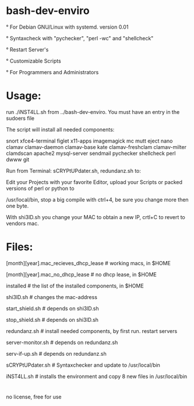 # bash-dev-enviro

° For Debian GNU/Linux with systemd. version 0.01

° Syntaxcheck with "pychecker", "perl -wc" and "shellcheck"

° Restart Server's

° Customizable Scripts

° For Programmers and Administrators

# Usage:

run ./iNST4LL.sh from ../bash-dev-enviro. You must have an entry in the sudoers file

The script will install all needed components:

snort xfce4-terminal figlet x11-apps imagemagick mc mutt eject nano clamav clamav-daemon clamav-base kate 
clamav-freshclam clamav-milter clamdscan apache2 mysql-server sendmail pychecker shellcheck perl dwww git

Run from Terminal: sCRYPtUPdater.sh, redundanz.sh to:

Edit your Projects with your favorite Editor, upload your Scripts or packed versions of perl or python to 

/usr/local/bin, stop a big compile with ctrl+4, be sure you change more then one byte.

With shi3lD.sh you change your MAC to obtain a new IP, crtl+C to revert to vendors mac.

# Files:

[month][year].mac_recieves_dhcp_lease # working macs, in $HOME

[month][year].mac_no_dhcp_lease # no dhcp lease, in $HOME

installed # the list of the installed components, in $HOME

shi3lD.sh # changes the mac-address

start_shield.sh # depends on shi3lD.sh

stop_shield.sh # depends on shi3lD.sh

redundanz.sh # install needed components, by first run. restart servers

server-monitor.sh # depends on redundanz.sh

serv-if-up.sh # depends on redundanz.sh

sCRYPtUPdater.sh # Syntaxchecker and update to /usr/local/bin

iNST4LL.sh # installs the environment and copy 8 new files in /usr/local/bin

#

no license, free for use
